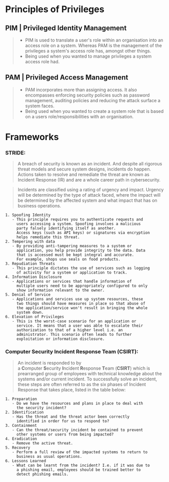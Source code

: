 
# Principles of Privileges
## **PIM | Privileged Identity Management**

> - PIM is used to translate a user's role within an organisation into an access role on a system. Whereas PAM is the management of the privileges a system's access role has, amongst other things.
> - Being used when you wanted to manage privileges a system access role had.

## **PAM | Privileged Access Management**

> - PAM incorporates more than assigning access. It also encompasses enforcing security policies such as password management, auditing policies and reducing the attack surface a system faces.
> - Being used when you wanted to create a system role that is based on a users role/responsibilities with an organisation.


# **Frameworks**
### STRIDE:
> A breach of security is known as an incident. And despite all rigorous threat models and secure system designs, incidents do happen. Actions taken to resolve and remediate the threat are known as Incident Response (IR) and are a whole career path in cybersecurity.

>  Incidents are classified using a rating of urgency and impact. Urgency will be determined by the type of attack faced, where the impact will be determined by the affected system and what impact that has on business operations.
```
1. Spoofing Identity
   - This principle requires you to authenticate requests and 
     users accessing a system. Spoofing involves a malicious 
     party falsely identifying itself as another.
     Access keys (such as API keys) or signatures via encryption 
     helps remediate this threat.
2. Tempering with data
   - By providing anti-tampering measures to a system or 
     application, you help provide integrity to the data. Data 
     that is accessed must be kept integral and accurate.
     For example, shops use seals on food products.
3. Repudiation Threats
   - This principle dictates the use of services such as logging 
     of activity for a system or application to track.
4. Information Disclosure
   - Applications or services that handle information of 
     multiple users need to be appropriately configured to only 
     show information relevant to the owner.
5. Denial of Service
   - Applications and services use up system resources, these 
     two things should have measures in place so that abuse of 
     the application/service won't result in bringing the whole 
     system down.
6. Elevation of Privileges 
   - This is the worst-case scenario for an application or 
     service. It means that a user was able to escalate their 
     authorization to that of a higher level i.e. an 
     administrator. This scenario often leads to further 
     exploitation or information disclosure.
```


### Computer Security Incident Response Team (CSIRT):

> An incident is responded to by a **C**omputer **S**ecurity **I**ncident **R**esponse **T**eam (**CSIRT**) which is prearranged group of employees with technical knowledge about the systems and/or current incident. To successfully solve an incident, these steps are often referred to as the six phases of Incident Response that takes place, listed in the table below:
```
1. Preparation
   - Do we have the resources and plans in place to deal with 
     the security incident?
2. Identification
   - Has the threat and the threat actor been correctly 
     identified in order for us to respond to?
3. Containment
   - Can the threat/security incident be contained to prevent 
     other systems or users from being impacted?
4. Eradication
   - Remove the active threat.
5. Recovery
   - Perform a full review of the impacted systems to return to 
     business as usual operations.
6. Lessons Learned 
   - What can be learnt from the incident? I.e. if it was due to 
     a phishing email, employees should be trained better to 
     detect phishing emails.
```

